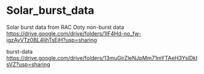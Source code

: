 # Solar_burst_data
Solar burst data from RAC Ooty
non-burst data
https://drive.google.com/drive/folders/1IF4Hd-no_fw-igzAyVTz0BL4ljhTsEjH?usp=sharing


burst-data
https://drive.google.com/drive/folders/13muGirZleNJpMm71mYTAeH3YslDkIsVZ?usp=sharing

